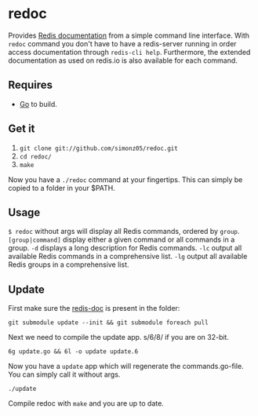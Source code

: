 # redoc

Provides [Redis documentation](http://redis.io/commands) from a simple command
line interface. With `redoc` command you don't have to have a redis-server
running in order access documentation through `redis-cli help`. Furthermore, the
extended documentation as used on redis.io is also available for each command.

## Requires 

* [Go](http://golang.org/doc/install.html) to build.

## Get it

1. `git clone git://github.com/simonz05/redoc.git`
2. `cd redoc/`
3. `make`

Now you have a `./redoc` command at your fingertips. This can simply be copied
to a folder in your $PATH.

## Usage

`$ redoc`
    without args will display all Redis commands, ordered by `group`.
    `[group|command]` display either a given command or all commands in a group.
    `-d` displays a long description for Redis commands.
    `-lc` output all available Redis commands in a comprehensive list.
    `-lg` output all available Redis groups in a comprehensive list.

## Update

First make sure the [redis-doc](https://github.com/antirez/redis-doc/) is present in
the folder:

`git submodule update --init && git submodule foreach pull`

Next we need to compile the update app. s/6/8/ if you are on 32-bit.

`6g update.go && 6l -o update update.6`

Now you have a `update` app which will regenerate the commands.go-file. You can
simply call it without args.

`./update`

Compile redoc with `make` and you are up to date.

